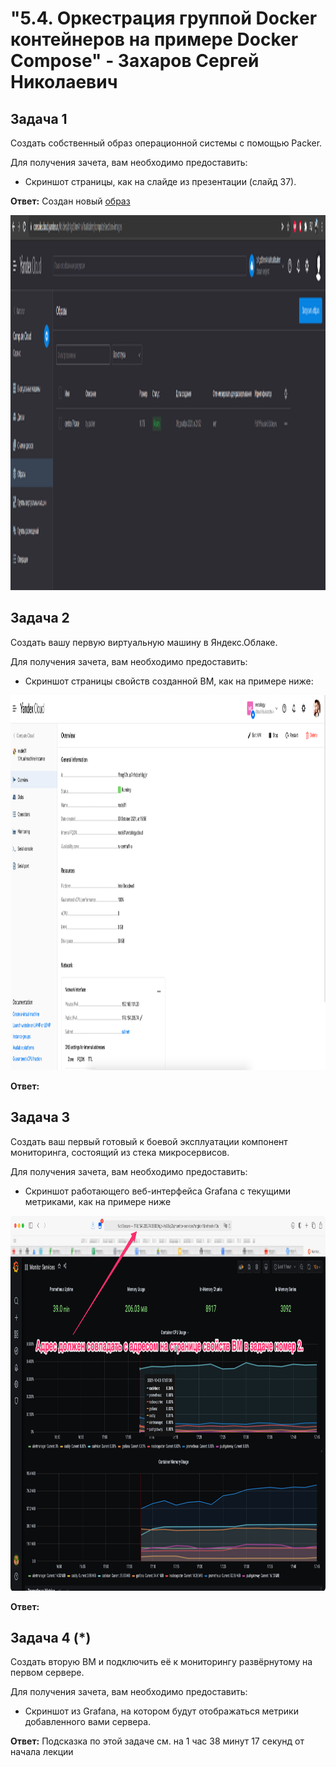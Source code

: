 # "5.4. Оркестрация группой Docker контейнеров на примере Docker Compose" - Захаров Сергей Николаевич

## Задача 1

Создать собственный образ операционной системы с помощью Packer.

Для получения зачета, вам необходимо предоставить:
- Скриншот страницы, как на слайде из презентации (слайд 37).

**Ответ:**
Создан новый [образ](/05-virt-04-docker-compose/img/new-images-in-yandex-cloud.png)
<p align="center">
  <img width="2500" height="600" src="./img/new-images-in-yandex-cloud.png">
</p>

## Задача 2

Создать вашу первую виртуальную машину в Яндекс.Облаке.

Для получения зачета, вам необходимо предоставить:
- Скриншот страницы свойств созданной ВМ, как на примере ниже:

<p align="center">
  <img width="1200" height="600" src="./img/yc_01.png">
</p>

**Ответ:**

## Задача 3

Создать ваш первый готовый к боевой эксплуатации компонент мониторинга, состоящий из стека микросервисов.

Для получения зачета, вам необходимо предоставить:
- Скриншот работающего веб-интерфейса Grafana с текущими метриками, как на примере ниже
<p align="center">
  <img width="1200" height="600" src="./img/yc_02.png">
</p>

**Ответ:**

## Задача 4 (*)

Создать вторую ВМ и подключить её к мониторингу развёрнутому на первом сервере.

Для получения зачета, вам необходимо предоставить:
- Скриншот из Grafana, на котором будут отображаться метрики добавленного вами сервера.

**Ответ:**
Подсказка по этой задаче см. на 1 час 38 минут 17 секунд от начала лекции
